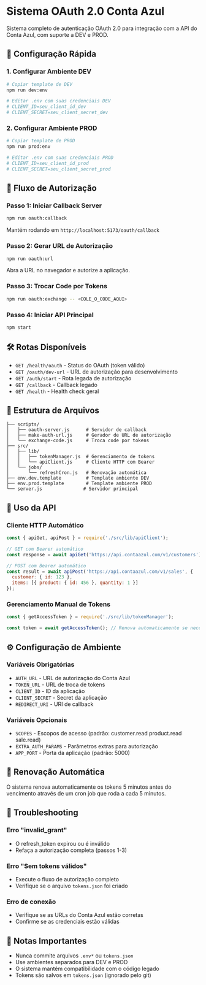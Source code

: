 # Sistema OAuth 2.0 Conta Azul

Sistema completo de autenticação OAuth 2.0 para integração com a API do Conta Azul, com suporte a DEV e PROD.

## 🚀 Configuração Rápida

### 1. Configurar Ambiente DEV
```bash
# Copiar template de DEV
npm run dev:env

# Editar .env com suas credenciais DEV
# CLIENT_ID=seu_client_id_dev
# CLIENT_SECRET=seu_client_secret_dev
```

### 2. Configurar Ambiente PROD
```bash
# Copiar template de PROD
npm run prod:env

# Editar .env com suas credenciais PROD
# CLIENT_ID=seu_client_id_prod
# CLIENT_SECRET=seu_client_secret_prod
```

## 🔄 Fluxo de Autorização

### Passo 1: Iniciar Callback Server
```bash
npm run oauth:callback
```
Mantém rodando em `http://localhost:5173/oauth/callback`

### Passo 2: Gerar URL de Autorização
```bash
npm run oauth:url
```
Abra a URL no navegador e autorize a aplicação.

### Passo 3: Trocar Code por Tokens
```bash
npm run oauth:exchange -- <COLE_O_CODE_AQUI>
```

### Passo 4: Iniciar API Principal
```bash
npm start
```

## 🛠️ Rotas Disponíveis

- `GET /health/oauth` - Status do OAuth (token válido)
- `GET /oauth/dev-url` - URL de autorização para desenvolvimento
- `GET /auth/start` - Rota legada de autorização
- `GET /callback` - Callback legado
- `GET /health` - Health check geral

## 📁 Estrutura de Arquivos

```
├── scripts/
│   ├── oauth-server.js      # Servidor de callback
│   ├── make-auth-url.js     # Gerador de URL de autorização
│   └── exchange-code.js     # Troca code por tokens
├── src/
│   ├── lib/
│   │   ├── tokenManager.js  # Gerenciamento de tokens
│   │   └── apiClient.js     # Cliente HTTP com Bearer
│   └── jobs/
│       └── refreshCron.js   # Renovação automática
├── env.dev.template         # Template ambiente DEV
├── env.prod.template        # Template ambiente PROD
└── server.js               # Servidor principal
```

## 🔧 Uso da API

### Cliente HTTP Automático
```javascript
const { apiGet, apiPost } = require('./src/lib/apiClient');

// GET com Bearer automático
const response = await apiGet('https://api.contaazul.com/v1/customers');

// POST com Bearer automático
const result = await apiPost('https://api.contaazul.com/v1/sales', {
  customer: { id: 123 },
  items: [{ product: { id: 456 }, quantity: 1 }]
});
```

### Gerenciamento Manual de Tokens
```javascript
const { getAccessToken } = require('./src/lib/tokenManager');

const token = await getAccessToken(); // Renova automaticamente se necessário
```

## ⚙️ Configuração de Ambiente

### Variáveis Obrigatórias
- `AUTH_URL` - URL de autorização do Conta Azul
- `TOKEN_URL` - URL de troca de tokens
- `CLIENT_ID` - ID da aplicação
- `CLIENT_SECRET` - Secret da aplicação
- `REDIRECT_URI` - URI de callback

### Variáveis Opcionais
- `SCOPES` - Escopos de acesso (padrão: customer.read product.read sale.read)
- `EXTRA_AUTH_PARAMS` - Parâmetros extras para autorização
- `APP_PORT` - Porta da aplicação (padrão: 5000)

## 🔄 Renovação Automática

O sistema renova automaticamente os tokens 5 minutos antes do vencimento através de um cron job que roda a cada 5 minutos.

## 🚨 Troubleshooting

### Erro "invalid_grant"
- O refresh_token expirou ou é inválido
- Refaça a autorização completa (passos 1-3)

### Erro "Sem tokens válidos"
- Execute o fluxo de autorização completo
- Verifique se o arquivo `tokens.json` foi criado

### Erro de conexão
- Verifique se as URLs do Conta Azul estão corretas
- Confirme se as credenciais estão válidas

## 📝 Notas Importantes

- Nunca commite arquivos `.env*` ou `tokens.json`
- Use ambientes separados para DEV e PROD
- O sistema mantém compatibilidade com o código legado
- Tokens são salvos em `tokens.json` (ignorado pelo git)
